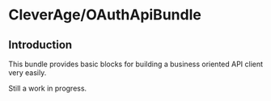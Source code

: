 CleverAge/OAuthApiBundle
=======================

## Introduction

This bundle provides basic blocks for building a business oriented API client very easily.

Still a work in progress.
